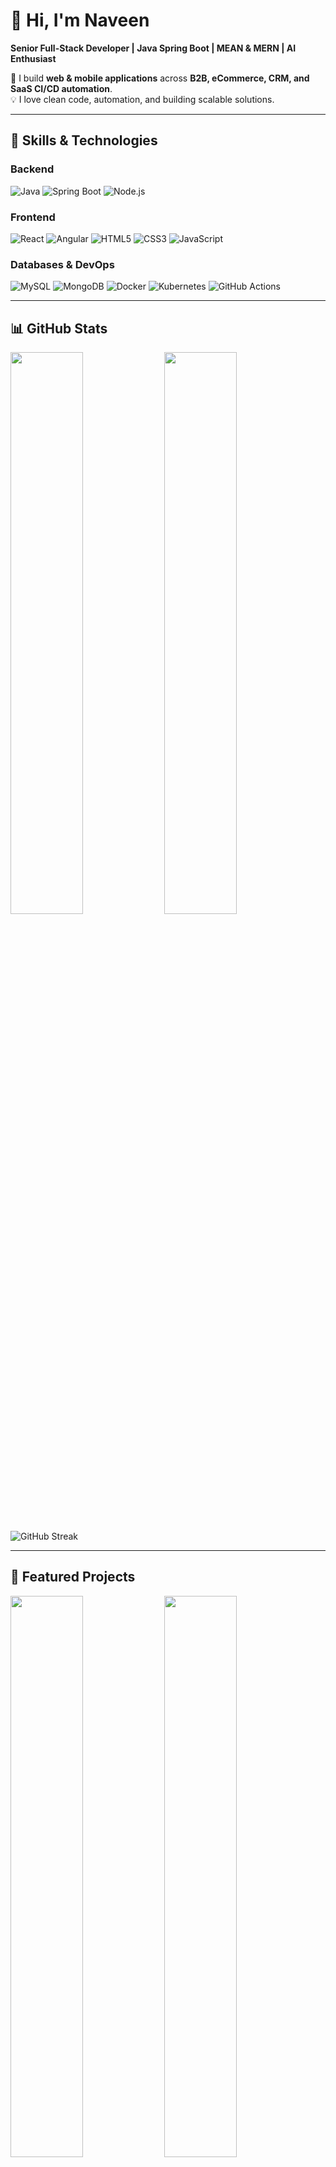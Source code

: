 # 👋 Hi, I'm Naveen
**Senior Full-Stack Developer | Java Spring Boot | MEAN & MERN | AI Enthusiast**

🚀 I build **web & mobile applications** across **B2B, eCommerce, CRM, and SaaS CI/CD automation**.  
💡 I love clean code, automation, and building scalable solutions.  

---

## 🌟 Skills & Technologies

### Backend
![Java](https://img.shields.io/badge/Java-ED8B00?style=for-the-badge&logo=java&logoColor=white)
![Spring Boot](https://img.shields.io/badge/SpringBoot-6DB33F?style=for-the-badge&logo=spring&logoColor=white)
![Node.js](https://img.shields.io/badge/Node.js-339933?style=for-the-badge&logo=nodedotjs&logoColor=white)

### Frontend
![React](https://img.shields.io/badge/React-20232A?style=for-the-badge&logo=react&logoColor=61DAFB)
![Angular](https://img.shields.io/badge/Angular-DD0031?style=for-the-badge&logo=angular&logoColor=white)
![HTML5](https://img.shields.io/badge/HTML5-E34F26?style=for-the-badge&logo=html5&logoColor=white)
![CSS3](https://img.shields.io/badge/CSS3-1572B6?style=for-the-badge&logo=css3&logoColor=white)
![JavaScript](https://img.shields.io/badge/JavaScript-F7DF1E?style=for-the-badge&logo=javascript&logoColor=black)

### Databases & DevOps
![MySQL](https://img.shields.io/badge/MySQL-4479A1?style=for-the-badge&logo=mysql&logoColor=white)
![MongoDB](https://img.shields.io/badge/MongoDB-47A248?style=for-the-badge&logo=mongodb&logoColor=white)
![Docker](https://img.shields.io/badge/Docker-2496ED?style=for-the-badge&logo=docker&logoColor=white)
![Kubernetes](https://img.shields.io/badge/Kubernetes-326CE5?style=for-the-badge&logo=kubernetes&logoColor=white)
![GitHub Actions](https://img.shields.io/badge/GitHub_Actions-2088FF?style=for-the-badge&logo=github-actions&logoColor=white)

---

## 📊 GitHub Stats

<p float="left">
  <img src="https://github-readme-stats.vercel.app/api?username=naveen&show_icons=true&theme=radical" width="48%" />
  <img src="https://github-readme-stats.vercel.app/api/top-langs/?username=naveen&layout=compact&theme=radical" width="48%" />
</p>

![GitHub Streak](https://github-readme-streak-stats.herokuapp.com/?user=naveen&theme=radical)

---

## 💼 Featured Projects

<p float="left">
  <a href="https://github.com/naveen/b2b-ecommerce"><img src="https://raw.githubusercontent.com/naveen/b2b-ecommerce/main/screenshots/home.png" width="48%" /></a>
  <a href="https://github.com/naveen/crm-automation"><img src="https://raw.githubusercontent.com/naveen/crm-automation/main/screenshots/dashboard.png" width="48%" /></a>
</p>

| Project | Description | Tech |
|---------|-------------|------|
| [B2B eCommerce](https://github.com/naveen/b2b-ecommerce) | Multi-tenant platform with scalable architecture | Java, Spring Boot, Angular, MySQL |
| [CRM Automation](https://github.com/naveen/crm-automation) | Workflow automation & analytics dashboard | Node.js, React, MongoDB |
| [SaaS CI/CD](https://github.com/naveen/saas-cicd) | Automated deployment pipelines for SaaS apps | GitHub Actions, Docker, Kubernetes |

---

## ⚡ Working Style

- **Committed & Fast Learner**: Rapidly ramp-up new technologies  
- **Clean & Scalable Code**: Readable, maintainable, and efficient  
- **Problem-Solver Mindset**: Efficiently breaking down complex requirements  
- **Cross-Domain Experience**: B2B, eCommerce, CRM, SaaS  

---

## 📫 Connect with Me

[![LinkedIn](https://img.shields.io/badge/LinkedIn-0A66C2?style=for-the-badge&logo=linkedin&logoColor=white)](https://www.linkedin.com/in/naveen)  
[![Twitter](https://img.shields.io/badge/Twitter-1DA1F2?style=for-the-badge&logo=twitter&logoColor=white)](https://twitter.com/naveen)
